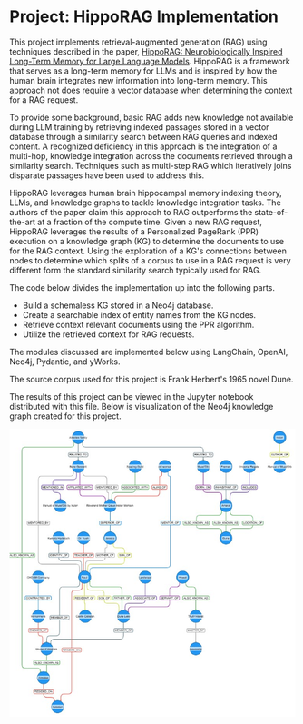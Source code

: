 # Project: HippoRAG Implementation

This project implements retrieval-augmented generation (RAG) using techniques described in the paper, [HippoRAG: Neurobiologically Inspired Long-Term Memory for Large Language Models](https://arxiv.org/abs/2405.14831). HippoRAG is a framework that serves as a long-term memory for LLMs and is inspired by how the human brain integrates new information into long-term memory. This approach not does require a vector database when determining the context for a RAG request. 

To provide some background, basic RAG adds new knowledge not available during LLM training by retrieving indexed passages stored in a vector database through a similarity search between RAG queries and indexed content. A recognized deficiency in this approach is the integration of a multi-hop, knowledge integration across the documents retrieved through a similarity search. Techniques such as multi-step RAG which iteratively joins disparate passages have been used to address this. 

HippoRAG leverages human brain hippocampal memory indexing theory, LLMs, and knowledge graphs to tackle knowledge integration tasks. The authors of the paper  claim this approach to RAG outperforms the state-of-the-art at a fraction of the compute time. Given a new RAG request, HippoRAG leverages the results of a Personalized PageRank (PPR) execution on a knowledge graph (KG) to determine the documents to use for the RAG context. Using the exploration of a KG's connections between nodes to determine which splits of a corpus to use in a RAG request is very different form the standard similarity search typically used for RAG.

The code below divides the implementation up into the following parts. 

- Build a schemaless KG stored in a Neo4j database. 
- Create a searchable index of entity names from the KG nodes. 
- Retrieve context relevant documents using the PPR algorithm.
- Utilize the retrieved context for RAG requests.     

The modules discussed are implemented below using LangChain, OpenAI, Neo4j, Pydantic, and yWorks.  

The source corpus used for this project is Frank Herbert's 1965 novel Dune.

The results of this project can be viewed in the Jupyter notebook distributed with this file. Below is visualization of the Neo4j knowledge graph created for this project.

![image info](./HR_img_3.jpg)

